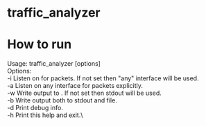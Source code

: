 # traffic_analyzer

# How to run
Usage: traffic_analyzer [options]\
Options:\
-i <interface>  Listen on <interface> for packets. If not set then "any" interface will be used.\
-a              Listen on any interface for packets explicitly.\
-w <file>       Write output to <file>. If not set then stdout will be used.\
-b              Write output both to stdout and file.\
-d              Print debug info.\
-h              Print this help and exit.\
